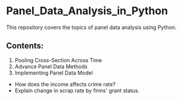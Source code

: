 # Panel_Data_Analysis_in_Python
This repository covers the topics of panel data analysis using Python.

## Contents:

1. Pooling Cross-Section Across Time
2. Advance Panel Data Methods
3. Implementing Panel Data Model
- How does the income affects crime rate?
- Explain change in scrap rate by firms' grant status.
